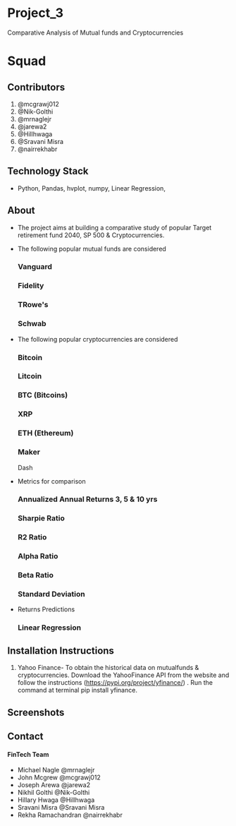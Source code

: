 # Project_3
Comparative Analysis of Mutual funds and Cryptocurrencies

# Squad

## Contributors

1. @mcgrawj012
2. @Nik-Golthi
3. @mrnaglejr
4. @jarewa2
5. @Hillhwaga
6. @Sravani Misra
7. @nairrekhabr


## Technology Stack

- Python, Pandas, hvplot, numpy, Linear Regression,

## About

- The project aims at building a comparative study of popular Target retirement fund 2040,    SP 500 & Cryptocurrencies.
- The following popular mutual funds  are considered
  ### Vanguard
  ### Fidelity
  ### TRowe's
  ### Schwab
- The following popular cryptocurrencies are considered
  ### Bitcoin
  ### Litcoin
  ### BTC (Bitcoins)
  ### XRP
  ### ETH (Ethereum)
  ### Maker
  Dash
  
- Metrics for comparison
  ### Annualized Annual Returns 3, 5 & 10 yrs
  ### Sharpie Ratio
  ### R2 Ratio
  ### Alpha Ratio
  ### Beta Ratio
  ### Standard Deviation
  
- Returns Predictions
  ### Linear Regression

   
## Installation Instructions

1. Yahoo Finance- To obtain the historical data on mutualfunds & cryptocurrencies. Download the YahooFinance API from the website and follow the instructions (https://pypi.org/project/yfinance/) . Run the command at terminal pip install yfinance.



## Screenshots



## Contact

#### FinTech Team

- Michael Nagle @mrnaglejr
- John Mcgrew  @mcgrawj012
- Joseph Arewa @jarewa2
- Nikhil Golthi @Nik-Golthi
- Hillary Hwaga @Hillhwaga
- Sravani Misra @Sravani Misra
- Rekha Ramachandran @nairrekhabr








